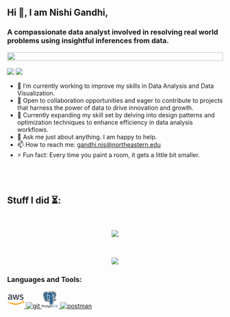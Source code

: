 <!--<img align="right" src="https://spotify-github-profile.vercel.app/api/view?uid=0yze7yareh19u7dy1kjabm97m&cover_image=true&theme=default&bar_color_cover=true" width="200"/>
-->
<!--![Header](./data/github-header-image.png)-->

## Hi 👋, I am Nishi Gandhi, 
### A compassionate data analyst involved in resolving real world problems using insightful inferences from data.
<!-- <img  src="data/borderseperator.gif"> -->
<img src="https://i.imgur.com/dBaSKWF.gif" height="20" width="100%">

[<img src="https://img.shields.io/badge/linkedin-%230077B5.svg?&style=for-the-badge&logo=linkedin&logoColor=white" />](https://www.linkedin.com/in/nishigandhi/)  [<img src="https://img.shields.io/badge/gmail-%23EE0000.svg?&style=for-the-badge&logo=gmail&logoColor=white">](mailto:nishigandhi739@gmail.com) 

<!-- <h4>(Also likes to be enthusiastic about everything else 🤩)</h4>
<p><strong>Everything else:</strong></p>
<p>I am a final year Computer Engineering student at Thapar Institute of Engineering and Technology. I like learning and creating stuff. </p>
<br/> -->
<p>


- 🔭 I’m currently working to improve my skills in Data Analysis and Data Visualization.
- 💼 Open to collaboration opportunities and eager to contribute to projects that harness the power of data to drive innovation and growth.
- 🌱 Currently expanding my skill set by delving into design patterns and optimization techniques to enhance efficiency in data analysis workflows.
- 💬 Ask me just about anything. I am happy to help.
- 📫 How to reach me: gandhi.nis@northeastern.edu
- ⚡ Fun fact: Every time you paint a room, it gets a little bit smaller.

<br/>
<br/>
</p>


## Stuff I did ⏳:
</br>
<p align="center"> 
  <img src="https://github-readme-stats-sigma-five.vercel.app/api?username=Nishi-Gandhi&show_icons=true&theme=tokyonight&count_private=true" width="445" />
  

</p>
<br/>

<p align="center"> 
  <img src="https://github-readme-streak-stats.herokuapp.com/?user=Nishi-Gandhi&theme=blue-green" />
<h3 align="left">Languages and Tools:</h3>
<p align="left"> <a href="https://aws.amazon.com" target="_blank" rel="noreferrer"> <img src="https://raw.githubusercontent.com/devicons/devicon/master/icons/amazonwebservices/amazonwebservices-original-wordmark.svg" alt="aws" width="40" height="40"/> </a> <a href="https://git-scm.com/" target="_blank" rel="noreferrer"> <img src="https://www.vectorlogo.zone/logos/git-scm/git-scm-icon.svg" alt="git" width="40" height="40"/> </a> <a href="https://www.postgresql.org" target="_blank" rel="noreferrer"> <img src="https://raw.githubusercontent.com/devicons/devicon/master/icons/postgresql/postgresql-original-wordmark.svg" alt="postgresql" width="40" height="40"/> </a> <a href="https://postman.com" target="_blank" rel="noreferrer"> <img src="https://www.vectorlogo.zone/logos/getpostman/getpostman-icon.svg" alt="postman" width="40" height="40"/> </a> </p>
<div style={display:"flex"}>  

</p>




<!-- <br/> -->

<font size = "2">


</font>
